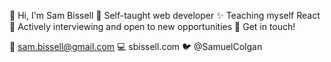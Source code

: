 👋 Hi, I'm Sam Bissell 
🚀 Self-taught web developer
✨ Teaching myself React
🌱 Actively interviewing and open to new opportunities
💬 Get in touch!

📩 sam.bissell@gmail.com
💻 sbissell.com
🐦 @SamuelColgan
